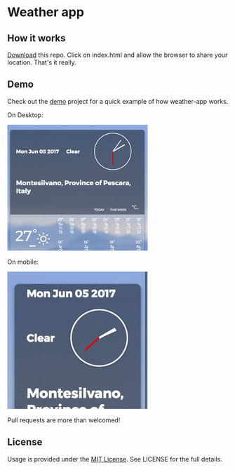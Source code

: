 # Weather app

## How it works

[Download](https://github.com/mottiden/weather-app/archive/master.zip) this repo. Click on index.html and allow the browser to share your location. That's it really.


## Demo

Check out the [demo](https://jacopoparvizi.com/assets/apps/weather-app/index.html) project for a quick example of how weather-app works. 

On Desktop:

![weather-app](https://github.com/mottiden/weather-app/blob/master/img/weather-app.gif)

On mobile:

![weather-app](https://github.com/mottiden/weather-app/blob/master/img/weather-app-mobile.gif)


Pull requests are more than welcomed!

## License
Usage is provided under the [MIT License](http://http//opensource.org/licenses/mit-license.php). See LICENSE for the full details.
